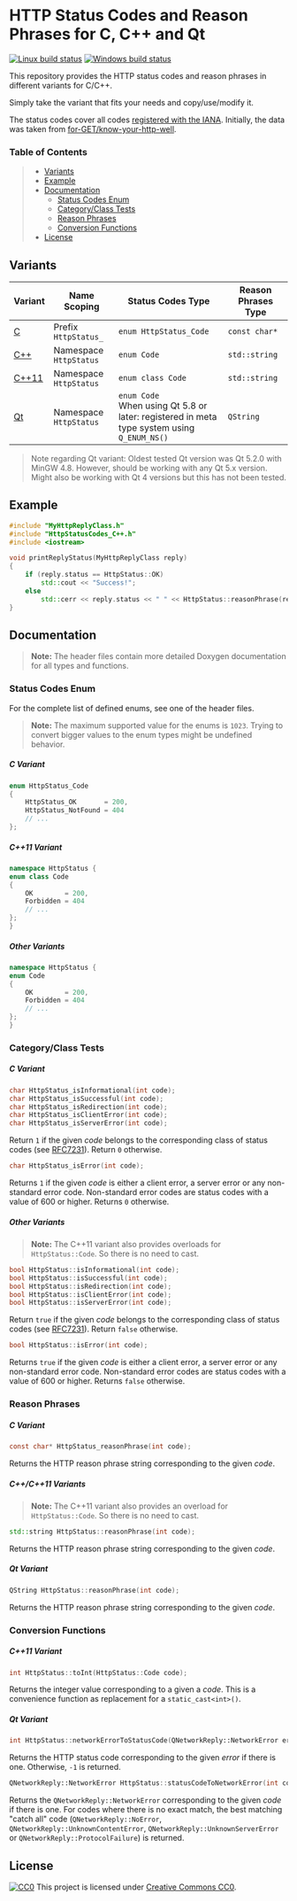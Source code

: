 # HTTP Status Codes and Reason Phrases for C, C++ and Qt #

[![Linux build status](https://travis-ci.org/j-ulrich/http-status-codes-cpp.svg?branch=master)](https://travis-ci.org/j-ulrich/http-status-codes-cpp)
[![Windows build status](https://ci.appveyor.com/api/projects/status/ijp196mjo0vsover/branch/master?svg=true)](https://ci.appveyor.com/project/j-ulrich/http-status-codes-cpp/branch/master)


This repository provides the HTTP status codes and reason phrases in different variants for C/C++.

Simply take the variant that fits your needs and copy/use/modify it.

The status codes cover all codes [registered with the IANA](https://www.iana.org/assignments/http-status-codes/http-status-codes.xhtml).
Initially, the data was taken from [for-GET/know-your-http-well](https://github.com/for-GET/know-your-http-well).


### Table of Contents ###

> - [Variants](#variants)
> - [Example](#example)
> - [Documentation](#documentation)
>   - [Status Codes Enum](#status-codes-enum)
>   - [Category/Class Tests](#categoryclass-tests)
>   - [Reason Phrases](#reason-phrases)
>   - [Conversion Functions](#conversion-functions)
> - [License](#license)



## Variants ##

| Variant                          | Name Scoping           | Status Codes Type                                                                              | Reason Phrases Type |
|----------------------------------|------------------------|------------------------------------------------------------------------------------------------|---------------------|
| [C](HttpStatusCodes_C.h)         | Prefix `HttpStatus_`   | `enum HttpStatus_Code`                                                                         | `const char*`       |
| [C++](HttpStatusCodes_C++.h)     | Namespace `HttpStatus` | `enum Code`                                                                                    | `std::string`       |
| [C++11](HttpStatusCodes_C++11.h) | Namespace `HttpStatus` | `enum class Code`                                                                              | `std::string`       |
| [Qt](HttpStatusCodes_Qt.h)       | Namespace `HttpStatus` | `enum Code`<br>When using Qt 5.8 or later: registered in meta type system using `Q_ENUM_NS()`  | `QString`           |


> Note regarding Qt variant: Oldest tested Qt version was Qt 5.2.0 with MinGW 4.8. However, should be working with any Qt 5.x version.
Might also be working with Qt 4 versions but this has not been tested.


## Example ##

```c++
#include "MyHttpReplyClass.h"
#include "HttpStatusCodes_C++.h"
#include <iostream>

void printReplyStatus(MyHttpReplyClass reply)
{
	if (reply.status == HttpStatus::OK)
		std::cout << "Success!";
	else
		std::cerr << reply.status << " " << HttpStatus::reasonPhrase(reply.status);
}
```



## Documentation ##

> **Note:** The header files contain more detailed Doxygen documentation for all types and functions.

### Status Codes Enum ###

For the complete list of defined enums, see one of the header files.

> **Note:** The maximum supported value for the enums is `1023`. Trying to convert bigger values to the enum types
might be undefined behavior.

##### C Variant #####
```c
enum HttpStatus_Code
{
	HttpStatus_OK       = 200,
	HttpStatus_NotFound = 404
	// ...
};
```

##### C++11 Variant #####
```c++
namespace HttpStatus {
enum class Code
{
	OK        = 200,
	Forbidden = 404
	// ...
};
}
```

##### Other Variants #####
```c++
namespace HttpStatus {
enum Code
{
	OK        = 200,
	Forbidden = 404
	// ...
};
}
```


### Category/Class Tests ###

##### C Variant #####
```c
char HttpStatus_isInformational(int code);
char HttpStatus_isSuccessful(int code);
char HttpStatus_isRedirection(int code);
char HttpStatus_isClientError(int code);
char HttpStatus_isServerError(int code);
```
Return `1` if the given _code_ belongs to the corresponding class of status codes (see [RFC7231](https://tools.ietf.org/html/rfc7231#section-6)).
Return `0` otherwise.

```c
char HttpStatus_isError(int code);
```
Returns `1` if the given _code_ is either a client error, a server error or any non-standard error code.
Non-standard error codes are status codes with a value of 600 or higher.
Returns `0` otherwise.

##### Other Variants #####
> **Note:** The C++11 variant also provides overloads for `HttpStatus::Code`. So there is no need to cast.

```c++
bool HttpStatus::isInformational(int code);
bool HttpStatus::isSuccessful(int code);
bool HttpStatus::isRedirection(int code);
bool HttpStatus::isClientError(int code);
bool HttpStatus::isServerError(int code);
```
Return `true` if the given _code_ belongs to the corresponding class of status codes (see [RFC7231](https://tools.ietf.org/html/rfc7231#section-6)).
Return `false` otherwise.



```c++
bool HttpStatus::isError(int code);
```
Returns `true` if the given _code_ is either a client error, a server error or any non-standard error code.
Non-standard error codes are status codes with a value of 600 or higher.
Returns `false` otherwise.


### Reason Phrases ###

##### C Variant #####
```c
const char* HttpStatus_reasonPhrase(int code);
```
Returns the HTTP reason phrase string corresponding to the given _code_.

##### C++/C++11 Variants #####
> **Note:** The C++11 variant also provides an overload for `HttpStatus::Code`. So there is no need to cast.
```c++
std::string HttpStatus::reasonPhrase(int code);
```
Returns the HTTP reason phrase string corresponding to the given _code_.

##### Qt Variant #####
```c++
QString HttpStatus::reasonPhrase(int code);
```
Returns the HTTP reason phrase string corresponding to the given _code_.


### Conversion Functions ###

##### C++11 Variant #####
```c++
int HttpStatus::toInt(HttpStatus::Code code);
```
Returns the integer value corresponding to a given a _code_.
This is a convenience function as replacement for a `static_cast<int>()`.

##### Qt Variant #####
```c++
int HttpStatus::networkErrorToStatusCode(QNetworkReply::NetworkError error);
```
Returns the HTTP status code corresponding to the given _error_ if there is one.
Otherwise, `-1` is returned.

```c++
QNetworkReply::NetworkError HttpStatus::statusCodeToNetworkError(int code);
```
Returns the `QNetworkReply::NetworkError` corresponding to the given _code_ if there is one.
For codes where there is no exact match, the best matching "catch all" code (`QNetworkReply::NoError`,
`QNetworkReply::UnknownContentError`, `QNetworkReply::UnknownServerError` or `QNetworkReply::ProtocolFailure`)
is returned.



## License ##
[![CC0](https://licensebuttons.net/p/zero/1.0/80x15.png)](http://creativecommons.org/publicdomain/zero/1.0/)
This project is licensed under [Creative Commons CC0](LICENSE).
